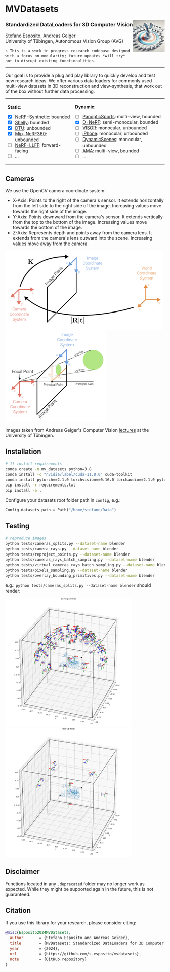 # MVDatasets


<img align="right" width="100" height="100" src="imgs/art.webp">

### Standardized DataLoaders for 3D Computer Vision

[Stefano Esposito](https://s-esposito.github.io/), [Andreas Geiger](https://www.cvlibs.net/)
<br>
University of Tübingen, Autonomous Vision Group (AVG)

```
⚠️ This is a work in progress research codebase designed with a focus on modularity; future updates *will try* not to disrupt existing functionalities.
```

---

Our goal is to provide a plug and play library to quickly develop and test new research ideas. We offer various data loaders for commonly used multi-view datasets in 3D reconstruction and view-synthesis, that work out of the box without further data processing.


<table>
<tr>
<td>

**Static:**
- [x] [NeRF-Synthetic](#): bounded
- [x] [Shelly](#): bounded
- [x] [DTU](#): unbounded
- [x] [Mip-NeRF360](#): unbounded
- [ ] [NeRF-LLFF](#): forward-facing
- [ ] ...

</td>
<td>

**Dynamic:**
- [ ] [PanopticSports](https://dynamic3dgaussians.github.io/): multi-view, bounded
- [x] [D-NeRF](https://www.albertpumarola.com/research/D-NeRF/index.html): semi-monocular, bounded
- [ ] [VISOR](https://epic-kitchens.github.io/VISOR/): monocular, unbounded
- [ ] [iPhone](#): monocular, unbounded
- [ ] [DynamicScenes](#): monocular, unbounded
- [ ] [AMA](https://people.csail.mit.edu/drdaniel/mesh_animation/#data): multi-view, bounded
- [ ] ...

</td>
</tr>
</table>

## Cameras

We use the OpenCV camera coordinate system:
- X-Axis: Points to the right of the camera's sensor. It extends horizontally from the left side to the right side of the image. Increasing values move towards the right side of the image.
- Y-Axis: Points downward from the camera's sensor. It extends vertically from the top to the bottom of the image. Increasing values move towards the bottom of the image.
- Z-Axis: Represents depth and points away from the camera lens. It extends from the camera's lens outward into the scene. Increasing values move away from the camera.

<p float="left">
  <img src="imgs/pose_and_intrinsics.png" width="500"/>
  <img src="imgs/projection_with_principal_point_offset.png" width="320"/>
</p>   

Images taken from Andreas Geiger's Computer Vision [lectures](https://uni-tuebingen.de/fakultaeten/mathematisch-naturwissenschaftliche-fakultaet/fachbereiche/informatik/lehrstuehle/autonomous-vision/lectures/computer-vision/) at the University of Tübingen.


## Installation

```bash
# 1) install requirements
conda create -n mv_datasets python=3.8
conda install -c "nvidia/label/cuda-11.8.0" cuda-toolkit
conda install pytorch==2.1.0 torchvision==0.16.0 torchaudio==2.1.0 pytorch-cuda=11.8 -c pytorch -c nvidia
pip install -r requirements.txt
pip install -e .
```

Configure your datasets root folder path in `config`, e.g.:
```python
Config.datasets_path = Path("/home/stefano/Data")
```

## Testing

```bash
# reproduce images
python tests/cameras_splits.py --dataset-name blender
python tests/camera_rays.py --dataset-name blender
python tests/reproject_points.py --dataset-name blender
python tests/cameras_rays_batch_sampling.py --dataset-name blender
python tests/virtual_cameras_rays_batch_sampling.py --dataset-name blender
python tests/pixels_sampling.py --dataset-name blender
python tests/overlay_bounding_primitives.py --dataset-name blender
```

e.g.: `python tests/cameras_splits.py --dataset-name blender` should render:

<p float="left">
  <img src="imgs/blender_training_cameras.png" width="400"/>
  <img src="imgs/blender_test_cameras.png" width="400"/>
</p>

## Disclaimer

Functions located in any `.deprecated` folder may no longer work as expected. While they might be supported again in the future, this is not guaranteed.

## Citation

If you use this library for your research, please consider citing:

```bibtex
@misc{Esposito2024MVDatasets,
  author       = {Stefano Esposito and Andreas Geiger},
  title        = {MVDatasets: Standardized DataLoaders for 3D Computer Vision},
  year         = {2024},
  url          = {https://github.com/s-esposito/mvdatasets},
  note         = {GitHub repository}
}
```